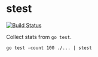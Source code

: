 # stest

[![Build Status](https://travis-ci.org/mvdan/stest.svg?branch=master)](https://travis-ci.org/mvdan/stest)

Collect stats from `go test`.

	go test -count 100 ./... | stest
